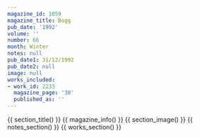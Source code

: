 ```yaml
---
magazine_id: 1059
magazine_title: Bogg
pub_date: '1992'
volume: ''
number: 66
month: Winter
notes: null
pub_date1: 31/12/1992
pub_date2: null
image: null
works_included:
- work_id: 2233
  magazine_page: '30'
  published_as: ''
---
```


{{ section_title() }}
{{ magazine_info() }}
{{ section_image() }}
{{ notes_section() }}
{{ works_section() }}
